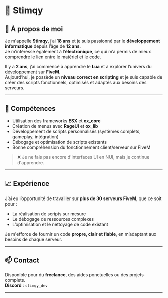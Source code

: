 # 👋 Stimqy

## 🧠 À propos de moi

Je m'appelle **Stimqy**, j’ai **18 ans** et je suis passionné par le **développement informatique** depuis l’âge de **12 ans**.  
Je m’intéresse également à l’**électronique**, ce qui m’a permis de mieux comprendre le lien entre le matériel et le code.

Il y a **2 ans**, j’ai commencé à apprendre le **Lua** et à explorer l’univers du développement sur **FiveM**.  
Aujourd’hui, je possède un **niveau correct en scripting** et je suis capable de créer des scripts fonctionnels, optimisés et adaptés aux besoins des serveurs.

---

## 🔧 Compétences

- Utilisation des frameworks **ESX** et **ox_core**
- Création de menus avec **RageUI** et **ox_lib**
- Développement de scripts personnalisés (systèmes complets, gameplay, intégration)
- Débogage et optimisation de scripts existants
- Bonne compréhension du fonctionnement client/serveur sur FiveM

> ❌ Je ne fais pas encore d'interfaces UI en NUI, mais je continue d'apprendre.

---

## 📈 Expérience

J’ai eu l’opportunité de travailler sur **plus de 30 serveurs FiveM**, que ce soit pour :  
- La réalisation de scripts sur mesure  
- Le débogage de ressources complexes  
- L’optimisation et le nettoyage de code existant  

Je m'efforce de fournir un code **propre, clair et fiable**, en m’adaptant aux besoins de chaque serveur.

---

## 📫 Contact

Disponible pour du **freelance**, des aides ponctuelles ou des projets complets.  
**Discord** : `stimqy_dev`

---

